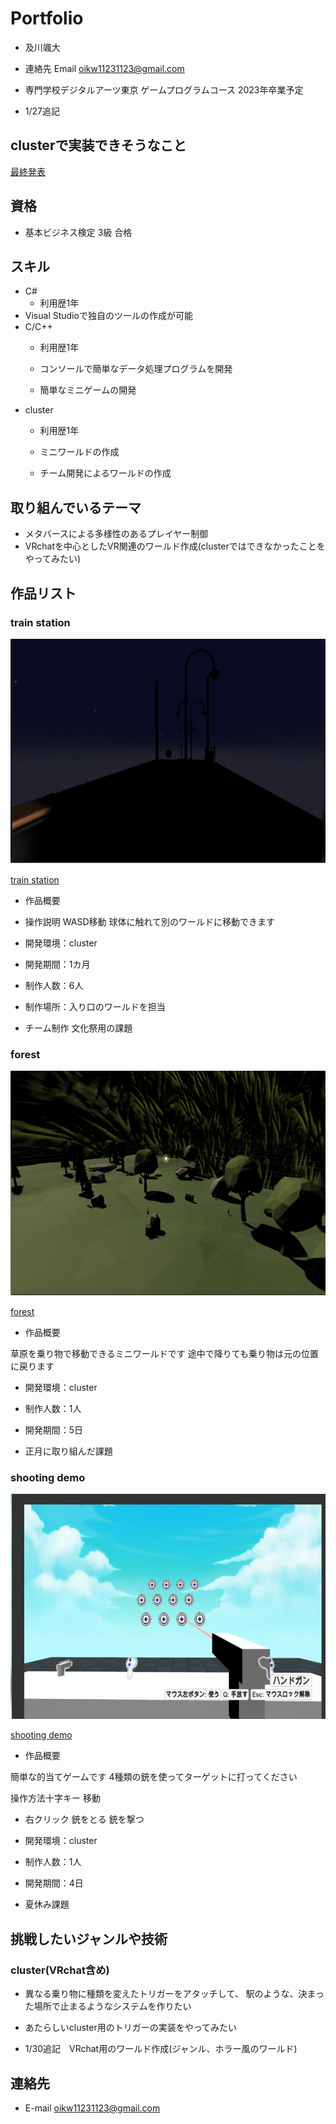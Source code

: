 # Portfolio

- 及川颯大
- 連絡先 Email [oikw11231123@gmail.com](sut11231123@gmail.com)
- 専門学校デジタルアーツ東京 ゲームプログラムコース 2023年卒業予定

- 1/27追記

## clusterで実装できそうなこと

 [最終発表](https://docs.google.com/document/d/1TKcOQ5VRqEWsacGn5PV7cZKIhyqZwGZlaeBGtlGkmME/edit?usp=sharing)

## 資格

- 基本ビジネス検定 3級 合格

## スキル
- C#
  - 利用歴1年
-  Visual Studioで独自のツールの作成が可能
- C/C++
  - 利用歴1年
  - コンソールで簡単なデータ処理プログラムを開発

  - 簡単なミニゲームの開発
- cluster
  - 利用歴1年
  - ミニワールドの作成

  - チーム開発によるワールドの作成

## 取り組んでいるテーマ
- メタバースによる多様性のあるプレイヤー制御
- VRchatを中心としたVR関連のワールド作成(clusterではできなかったことをやってみたい)

## 作品リスト

### train station
[<img src="images/world.png" alt="作品名1" style="height: 360px">](https://cluster.mu/w/10b37288-19d3-4469-b108-f56a11627e27)

[train station ](https://cluster.mu/w/10b37288-19d3-4469-b108-f56a11627e27)


- 作品概要

- 操作説明
WASD移動
球体に触れて別のワールドに移動できます


- 開発環境：cluster

- 開発期間：1カ月

- 制作人数：6人

- 制作場所：入り口のワールドを担当

- チーム制作 文化祭用の課題


### forest
[<img src="images/Natuyasumi.png" alt="作品名2" style="height: 360px">](https://cluster.mu/w/a9426dc3-ee56-4cf7-a02c-5636befe1374)

[forest ](https://cluster.mu/w/a9426dc3-ee56-4cf7-a02c-5636befe1374)

- 作品概要

草原を乗り物で移動できるミニワールドです
途中で降りても乗り物は元の位置に戻ります


- 開発環境：cluster

- 制作人数：1人

- 開発期間：5日

- 正月に取り組んだ課題

### shooting demo
[<img src="images/shoot.png" alt="作品名2" style="height: 360px">](https://cluster.mu/w/7745d022-9941-4291-a852-d96221edb9aa)

[shooting demo ](https://cluster.mu/w/7745d022-9941-4291-a852-d96221edb9aa)

- 作品概要

簡単な的当てゲームです
4種類の銃を使ってターゲットに打ってください

操作方法十字キー 移動

- 右クリック 銃をとる 銃を撃つ

- 開発環境：cluster

- 制作人数：1人

- 開発期間：4日

- 夏休み課題

## 挑戦したいジャンルや技術

### cluster(VRchat含め)

- 異なる乗り物に種類を変えたトリガーをアタッチして、
駅のような、決まった場所で止まるようなシステムを作りたい

- あたらしいcluster用のトリガーの実装をやってみたい

- 1/30追記　VRchat用のワールド作成(ジャンル、ホラー風のワールド)


## 連絡先
- E-mail [oikw11231123@gmail.com](sut11231123@gmail.com)
